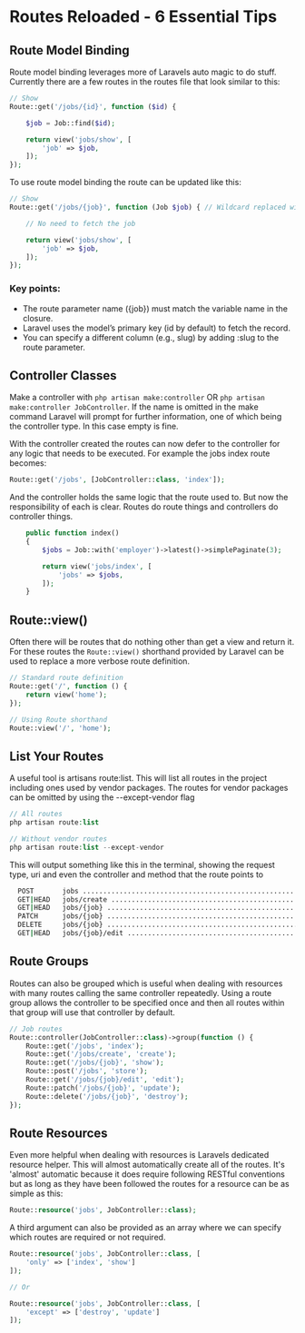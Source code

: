 # Routes Reloaded - 6 Essential Tips

## Route Model Binding
Route model binding leverages more of Laravels auto magic to do stuff. Currently there are a few routes in the routes file that look similar to this:
```php
// Show
Route::get('/jobs/{id}', function ($id) {

    $job = Job::find($id);

    return view('jobs/show', [
        'job' => $job,
    ]);
});
```

To use route model binding the route can be updated like this:
```php
// Show
Route::get('/jobs/{job}', function (Job $job) { // Wildcard replaced with more generic reference

    // No need to fetch the job

    return view('jobs/show', [
        'job' => $job,
    ]);
});
```

### Key points:

* The route parameter name ({job}) must match the variable name in the closure.
* Laravel uses the model’s primary key (id by default) to fetch the record.
* You can specify a different column (e.g., slug) by adding :slug to the route parameter.

## Controller Classes
Make a controller with `php artisan make:controller` OR `php artisan make:controller JobController`. If the name is omitted in the make command Laravel will prompt for further information, one of which being the controller type. In this case empty is fine.

With the controller created the routes can now defer to the controller for any logic that needs to be executed. For example the jobs index route becomes:
```php
Route::get('/jobs', [JobController::class, 'index']);
```

And the controller holds the same logic that the route used to. But now the responsibility of each is clear. Routes do route things and controllers do controller things.
```php
    public function index()
    {
        $jobs = Job::with('employer')->latest()->simplePaginate(3);

        return view('jobs/index', [
            'jobs' => $jobs,
        ]);
    }
```

## Route::view()
Often there will be routes that do nothing other than get a view and return it. For these routes the `Route::view()` shorthand provided by Laravel can be used to replace a more verbose route definition.
```php
// Standard route definition
Route::get('/', function () {
    return view('home');
});

// Using Route shorthand
Route::view('/', 'home');
```

## List Your Routes
A useful tool is artisans route:list. This will list all routes in the project including ones used by vendor packages. The routes for vendor packages can be omitted by using the --except-vendor flag
```php
// All routes
php artisan route:list

// Without vendor routes
php artisan route:list --except-vendor
```
This will output something like this in the terminal, showing the request type, uri and even the controller and method that the route points to
```bash
  POST       jobs .......................................................................... JobController@store  
  GET|HEAD   jobs/create ................................................................... JobController@create  
  GET|HEAD   jobs/{job} .................................................................... JobController@show  
  PATCH      jobs/{job} .................................................................... JobController@update  
  DELETE     jobs/{job} .................................................................... JobController@destroy  
  GET|HEAD   jobs/{job}/edit ............................................................... JobController@edit
```

## Route Groups
Routes can also be grouped which is useful when dealing with resources with many routes calling the same controller repeatedly. Using a route group allows the controller to be specified once and then all routes within that group will use that controller by default. 
```php
// Job routes
Route::controller(JobController::class)->group(function () {
    Route::get('/jobs', 'index');
    Route::get('/jobs/create', 'create');
    Route::get('/jobs/{job}', 'show');
    Route::post('/jobs', 'store');
    Route::get('/jobs/{job}/edit', 'edit');
    Route::patch('/jobs/{job}', 'update');
    Route::delete('/jobs/{job}', 'destroy');
});
```

## Route Resources
Even more helpful when dealing with resources is Laravels dedicated resource helper. This will almost automatically create all of the routes. It's 'almost' automatic because it does require following RESTful conventions but as long as they have been followed the routes for a resource can be as simple as this:

```php
Route::resource('jobs', JobController::class);
```

A third argument can also be provided as an array where we can specify which routes are required or not required.

```php
Route::resource('jobs', JobController::class, [
    'only' => ['index', 'show']
]);

// Or

Route::resource('jobs', JobController::class, [
    'except' => ['destroy', 'update']
]);
```